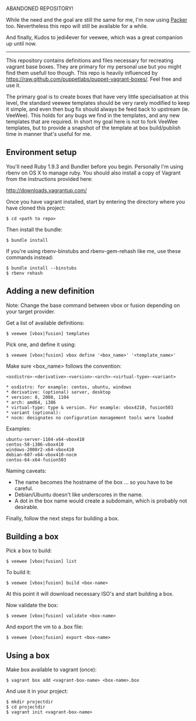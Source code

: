 ABANDONED REPOSITORY!

While the need and the goal are still the same for me, I'm now using [Packer](http://packer.io) too. Nevertheless
this repo will still be available for a while.

And finally, Kudos to jedi4ever for veewee, which was a great companion up until now.

---

This repository contains definitions and files necessary for recreating vagrant base boxes. They are primary for my personal use but you might find them usefull too though. This repo is heavily influenced by <https://raw.github.com/puppetlabs/puppet-vagrant-boxes/>. Feel free and use it.

The primary goal is to create boxes that have very little specialisation at this level, the standard veewee templates should be very rarely modified to keep it simple, and even then bug fix should always be feed back to upstream (ie. VeeWee). This holds for any bugs we find in the templates, and any new templates that are required. In short my goal here is not to fork VeeWee templates, but to provide a snapshot of the template at box build/publish time in manner that's useful for me.

## Environment setup

You'll need Ruby 1.9.3 and Bundler before you begin. Personally I'm using rbenv on OS X to manage ruby. You should also install a copy of Vagrant from the instructions provided here:

<http://downloads.vagrantup.com/>

Once you have vagrant installed, start by entering the directory where you have cloned this project:

    $ cd <path to repo>

Then install the bundle:

    $ bundle install

If you're using rbenv-binstubs and rbenv-gem-rehash like me, use these commands instead:

    $ bundle install --binstubs
    $ rbenv rehash

## Adding a new definition

Note: Change the base command between vbox or fusion depending on your target provider.

Get a list of available definitions:

    $ veewee [vbox|fusion] templates

Pick one, and define it using:

    $ veewee [vbox|fusion] vbox define '<box_name>' '<template_name>'

Make sure <box_name> follows the convention:

    <osdistro>-<derivative>-<version>-<arch>-<virtual-type>-<variant>

    * osdistro: for example: centos, ubuntu, windows
    * derivative: (optional) server, desktop
    * version: 8, 2008, 1104
    * arch: amd64, i386
    * virtual-type: type & version. For example: vbox4210, fusion503
    * variant (optional):
    * nocm: designates no configuration management tools were loaded

Examples:

    ubuntu-server-1104-x64-vbox410
    centos-58-i386-vbox410
    windows-2008r2-x64-vbox410
    debian-607-x64-vbox410-nocm
    centos-64-x64-fusion503

Naming caveats:

* The name becomes the hostname of the box ... so you have to be careful.
* Debian/Ubuntu doesn't like underscores in the name.
* A dot in the box name would create a subdomain, which is probably not desirable.

Finally, follow the next steps for building a box.

## Building a box

Pick a box to build:

    $ veewee [vbox|fusion] list

To build it:

    $ veewee [vbox|fusion] build <box-name>

At this point it will download necessary ISO's and start building a box.

Now validate the box:

    $ veewee [vbox|fusion] validate <box-name>

And export the vm to a .box file:

    $ veewee [vbox|fusion] export <box-name>

## Using a box

Make box available to vagrant (once):

    $ vagrant box add <vagrant-box-name> <box-name>.box

And use it in your project:

    $ mkdir projectdir
    $ cd projectdir
    $ vagrant init <vagrant-box-name>
